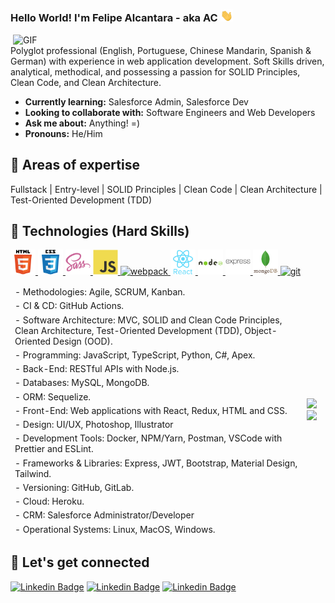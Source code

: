 ### Hello World! I'm Felipe Alcantara - aka AC <img width="20" alt="GIF" src="https://raw.githubusercontent.com/ABSphreak/ABSphreak/master/gifs/Hi.gif">

<img align="right" width="500" alt="GIF" src="https://mir-s3-cdn-cf.behance.net/project_modules/1400_opt_1/eef76b143584307.627d06916ce10.gif">

Polyglot professional (English, Portuguese, Chinese Mandarin, Spanish & German) with experience in web application development. Soft Skills driven, analytical, methodical, and possessing a passion for SOLID Principles, Clean Code, and Clean Architecture.

- **Currently learning:** Salesforce Admin, Salesforce Dev
- **Looking to collaborate with:** Software Engineers and Web Developers
- **Ask me about:** Anything! =)
- **Pronouns:** He/Him

<h2 align="left">🔷 Areas of expertise</h2>

<p>  Fullstack | Entry-level | SOLID Principles | Clean Code | Clean Architecture | Test-Oriented Development (TDD)</p>

<h2 align="left">🔷 Technologies (Hard Skills)</h2>

<p align="left">
    <a href="https://www.w3.org/html/" target="_blank"> <img src="https://raw.githubusercontent.com/devicons/devicon/master/icons/html5/html5-original-wordmark.svg" alt="html5" width="40" height="40"/> </a>
    <a href="https://www.w3schools.com/css/" target="_blank"> <img src="https://raw.githubusercontent.com/devicons/devicon/master/icons/css3/css3-original-wordmark.svg" alt="css3" width="40" height="40"/> </a>
<a href="https://sass-lang.com" target="_blank"> <img src="https://raw.githubusercontent.com/devicons/devicon/master/icons/sass/sass-original.svg" alt="sass" width="40" height="40"/> </a>
    <a href="https://developer.mozilla.org/en-US/docs/Web/JavaScript" target="_blank"> <img src="https://raw.githubusercontent.com/devicons/devicon/master/icons/javascript/javascript-original.svg" alt="javascript" width="40" height="40"/> </a>
<a href="https://webpack.js.org/" target="_blank"> <img src="https://www.vectorlogo.zone/logos/js_webpack/js_webpack-icon.svg" alt="webpack" width="40" height="40"/> </a>
<a href="https://reactjs.org/" target="_blank"> <img src="https://raw.githubusercontent.com/devicons/devicon/master/icons/react/react-original-wordmark.svg" alt="react" width="40" height="40"/> </a>
      <a href="https://nodejs.org" target="_blank"> <img src="https://raw.githubusercontent.com/devicons/devicon/master/icons/nodejs/nodejs-original-wordmark.svg" alt="nodejs" width="40" height="40"/> </a>
    <a href="https://expressjs.com" target="_blank"> <img src="https://raw.githubusercontent.com/devicons/devicon/master/icons/express/express-original-wordmark.svg" alt="express" width="40" height="40"/> </a>
    <a href="https://www.mongodb.com/" target="_blank"> <img src="https://raw.githubusercontent.com/devicons/devicon/master/icons/mongodb/mongodb-original-wordmark.svg" alt="mongodb" width="40" height="40"/> </a>
<a href="https://git-scm.com/" target="_blank"> <img src="https://www.vectorlogo.zone/logos/git-scm/git-scm-icon.svg" alt="git" width="40" height="40"/> </a>
    </p>
    
<table class="tg">
<thead>
  <tr>
    <td class="tg-0pky">- Methodologies: Agile, SCRUM, Kanban.</td>
    <td class="tg-0pky" rowspan="15">
    <img height="150em" src="https://github-readme-stats.vercel.app/api/top-langs/?username=felipe-ac&theme=onedark&layout=compact" />
    <img height="150em" src="https://github-readme-stats.vercel.app/api?username=felipe-ac&count_private=true&theme=onedark" />  
    </td></td>
  </tr>
  <tr>
    <td class="tg-0pky">- CI & CD: GitHub Actions.</td>
  </tr>
  <tr>
    <td class="tg-0pky">- Software Architecture: MVC, SOLID and Clean Code Principles, Clean Architecture, Test-Oriented Development (TDD), Object-Oriented Design (OOD).</td>
  </tr>
  <tr>
    <td class="tg-0pky">- Programming: JavaScript, TypeScript, Python, C#, Apex.</td>
  </tr>
  <tr>
    <td class="tg-0lax">- Back-End: RESTful APIs with Node.js.</td>
  </tr>
  <tr>
    <td class="tg-0lax">- Databases: MySQL, MongoDB.</td>
  </tr>
  <tr>
    <td class="tg-0lax">- ORM: Sequelize.</td>
  </tr>
  <tr>
    <td class="tg-0lax">- Front-End: Web applications with React, Redux, HTML and CSS.</td>
  </tr>
  <tr>
    <td class="tg-0lax">- Design: UI/UX, Photoshop, Illustrator</td>
  </tr>
  <tr>
    <td class="tg-0lax">- Development Tools: Docker, NPM/Yarn, Postman, VSCode with Prettier and ESLint.</td>
  </tr>
  <tr>
    <td class="tg-0lax">- Frameworks & Libraries: Express, JWT, Bootstrap, Material Design, Tailwind.</td>
  </tr>
  <tr>
    <td class="tg-0lax">- Versioning: GitHub, GitLab.</td>
  </tr>
  <tr>
    <td class="tg-0lax">- Cloud: Heroku.</td>
  </tr>
  <tr>
    <td class="tg-0lax">- CRM: Salesforce Administrator/Developer</td>
  </tr>
  <tr>
    <td class="tg-0lax">- Operational Systems: Linux, MacOS, Windows.</td></td>
  </tr>
</thead>
</table>


<h2 align="left">🔷 Let's get connected</h2>

[![Linkedin Badge](https://img.shields.io/badge/-alcantarafelipe-blue?style=flat-square&logo=Linkedin&logoColor=white&link=https://www.linkedin.com/in/alcantarafelipe/)](https://www.linkedin.com/in/alcantarafelipe) 
[![Linkedin Badge](https://img.shields.io/badge/-ac.felipealcantara@gmail.com-red?style=flat-square&logo=Gmail&logoColor=white&link=mailto:ac.felipealcantara@gmail.com)](mailto:ac.felipealcantara@gmail.com) 
[![Linkedin Badge](https://img.shields.io/badge/-felipe--ac.github.io-black?style=flat-square&logo=Github&logoColor=white&link=https://www.https://felipe-ac.github.io//)](https://felipe-ac.github.io/) 
